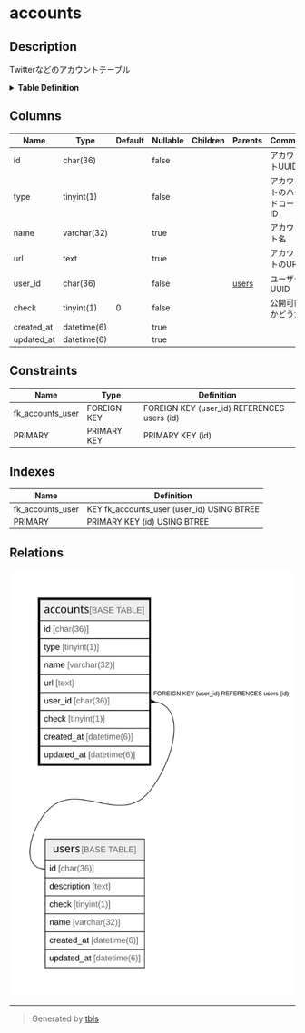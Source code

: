 # accounts

## Description

Twitterなどのアカウントテーブル

<details>
<summary><strong>Table Definition</strong></summary>

```sql
CREATE TABLE `accounts` (
  `id` char(36) NOT NULL,
  `type` tinyint(1) NOT NULL,
  `name` varchar(32) DEFAULT NULL,
  `url` text,
  `user_id` char(36) NOT NULL,
  `check` tinyint(1) NOT NULL DEFAULT '0',
  `created_at` datetime(6) DEFAULT NULL,
  `updated_at` datetime(6) DEFAULT NULL,
  PRIMARY KEY (`id`),
  KEY `fk_accounts_user` (`user_id`),
  CONSTRAINT `fk_accounts_user` FOREIGN KEY (`user_id`) REFERENCES `users` (`id`)
) ENGINE=InnoDB DEFAULT CHARSET=utf8
```

</details>

## Columns

| Name | Type | Default | Nullable | Children | Parents | Comment |
| ---- | ---- | ------- | -------- | -------- | ------- | ------- |
| id | char(36) |  | false |  |  | アカウントUUID |
| type | tinyint(1) |  | false |  |  | アカウントのハードコードID |
| name | varchar(32) |  | true |  |  | アカウント名 |
| url | text |  | true |  |  | アカウントのURL |
| user_id | char(36) |  | false |  | [users](users.md) | ユーザーUUID |
| check | tinyint(1) | 0 | false |  |  | 公開可能かどうか |
| created_at | datetime(6) |  | true |  |  |  |
| updated_at | datetime(6) |  | true |  |  |  |

## Constraints

| Name | Type | Definition |
| ---- | ---- | ---------- |
| fk_accounts_user | FOREIGN KEY | FOREIGN KEY (user_id) REFERENCES users (id) |
| PRIMARY | PRIMARY KEY | PRIMARY KEY (id) |

## Indexes

| Name | Definition |
| ---- | ---------- |
| fk_accounts_user | KEY fk_accounts_user (user_id) USING BTREE |
| PRIMARY | PRIMARY KEY (id) USING BTREE |

## Relations

![er](accounts.svg)

---

> Generated by [tbls](https://github.com/k1LoW/tbls)
